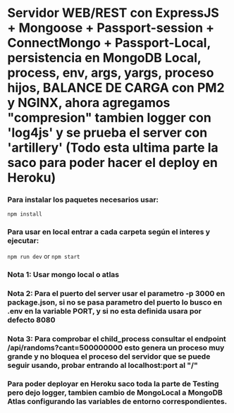 # Servidor WEB/REST con ExpressJS + Mongoose + Passport-session + ConnectMongo + Passport-Local, persistencia en MongoDB Local, process, env, args, yargs, proceso hijos, BALANCE DE CARGA con PM2 y NGINX, ahora agregamos "compresion" tambien logger con 'log4js' y se prueba el server con 'artillery' (Todo esta ultima parte la saco para poder hacer el deploy en Heroku)

### Para instalar los paquetes necesarios usar:

``` npm install ```

### Para usar en local entrar a cada carpeta según el interes y ejecutar:

``` npm run dev ``` or ``` npm start ```

### Nota 1: Usar mongo local o atlas
### Nota 2: Para el puerto del server usar el parametro -p 3000 en package.json, si no se pasa parametro del puerto lo busco en .env en la variable PORT, y si no esta definida usara por defecto 8080
### Nota 3: Para comprobar el child_process consultar el endpoint /api/randoms?cant=500000000 esto genera un proceso muy grande y no bloquea el proceso del servidor que se puede seguir usando, probar entrando al localhost:port al "/"

### Para poder deployar en Heroku saco toda la parte de Testing pero dejo logger, tambien cambio de MongoLocal a MongoDB Atlas configurando las variables de entorno correspondientes.
